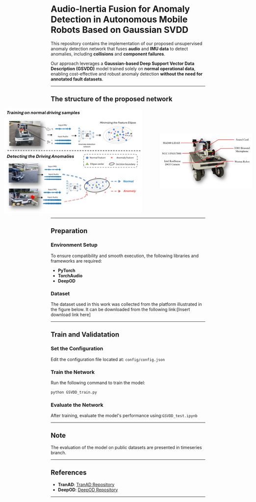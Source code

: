 
# Audio-Inertia Fusion for Anomaly Detection in Autonomous Mobile Robots Based on Gaussian SVDD  

This repository contains the implementation of our proposed unsupervised anomaly detection network that fuses **audio** and **IMU data** to detect anomalies, including **collisions** and **component failures**.  

Our approach leverages a **Gaussian-based Deep Support Vector Data Description (GSVDD)** model trained solely on **normal operational data**, enabling cost-effective and robust anomaly detection **without the need for annotated fault datasets**.  

---

## The structure of the proposed network 
<div style="display: flex; justify-content: center; align-items: center; gap: 60px;">
    <img src="image/teaser.png" alt="The structure of the proposed network" width="450">
    <img src="image/data_collection.jpg" alt="Data collection platform" width="300">
</div>


---
## Preparation

### Environment Setup
To ensure compatibility and smooth execution, the following libraries and frameworks are required:
- **PyTorch**
- **TorchAudio**
- **DeepOD**

### Dataset
The dataset used in this work was collected from the platform illustrated in the figure below. 
It can be downloaded from the following link:[Insert download link here]

---
## Train and Validatation

### Set the Configuration  
Edit the configuration file located at: `config/config.json`  

### Train the Network  
Run the following command to train the model:  
```bash
python GSVDD_train.py
```  

### Evaluate the Network  
After training, evaluate the model's performance using:`GSVDD_test.ipynb`  

---

## Note
The evaluation of the model on public datasets are presented in timeseries branch.

___

## References  
- **TranAD**: [TranAD Repository](https://github.com/imperial-qore/TranAD)  
- **DeepOD**: [DeepOD Repository](https://github.com/xuhongzuo/DeepOD)  
---